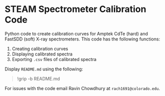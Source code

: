 # STEAM Spectrometer Calibration Code
Python code to create calibration curves for Amptek CdTe (hard) and FastSDD (soft) X-ray spectrometers. This code has the following functions:

1. Creating calibration curves
2. Displaying calibrated spectra
3. Exporting `.csv` files of calibrated spectra

Display `README.md` using the following:
> !grip -b README.md

For issues with the code email Ravin Chowdhury at `rach1691@colorado.edu`.